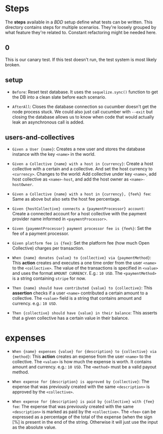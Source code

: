 # Steps

The **steps** available in a _BDD_ setup define what tests can be
written. This directory contains steps for multiple scenarios. They're
loosely grouped by what feature they're related to. Constant
refactoring might be needed here.

## 0

This is our canary test. If this test doesn't run, the test system is
most likely broken.

## setup

- `Before`: Reset test database. It uses the `sequelize.sync()`
  function to get the DB into a clean slate before each scenario.

- `AfterAll`: Closes the database connection so cucumber doesn't get
  the node process stuck. We could also just call cucumber with
  `--exit` but closing the database allows us to know when code that
  would actually leak an asynchronous call is added.

## users-and-collectives

- `Given a User {name}`: Creates a new user and stores the database
  instance with the key `<name>` in the world.

- `Given a Collective {name} with a host in {currency}`: Create a
  host collective with a certain and a collective. And set the host
  currency to `<currency>`. Changes to the world: Add collective
  under key `<name>`, add host collective as `<name>-host`, and add
  the host owner as `<name>-hostOwner`.

- `Given a Collective {name} with a host in {currency}, {fee%} fee`:
  Same as above but also sets the host fee percentage.

- `Given {hostCollective} connects a {paymentProcessor} account`:
  Create a connected account for a host collective with the payment
  provider name informed in `<paymentProcessor>`.

- `Given {payemntProcessor} payment processor fee is {fee%}`: Set the
  fee of a payment processor.

- `Given platform fee is {fee}`: Set the platform fee (how much Open
  Collective) charges per transaction.

- `When {name} donates {value} to {collective} via {paymentMethod}`:
  This **action** creates and executes a one time order from the user
  `<name>` to the `<collective>`. The value of the transactions is
  specified in `<value>` and uses the format `AMOUNT CURRENCY`. E.g.:
  `10 USD`. The `<paymentMethod>` is a string containing `stripe` for
  now.

- `Then {name} should have contributed {value} to {collective}`: This
  **assertion** checks if a user `<name>` contributed a certain
  amount to a collective. The `<value>` field is a string that
  contains amount and currency. e.g.: `10 USD`.

- `Then {collective} should have {value} in their balance`: This
  asserts that a given collective has a certain value in their
  balance.

# expenses

- `When {name} expenses {value} for {description} to {collective} via {method}`:
  This **action** creates an expense from the user `<name>` to the
  collective. The `<value>` is how much the expense is worth. It
  contains amount and currency. e.g.: `10 USD`. The `<method>` must
  be a valid payout method.

- `When expense for {description} is approved by {collective}`: The
  expense that was previously created with the same `<description>`
  is approved by the `<collective>`.

- `When expense for {description} is paid by {collective} with {fee} fee`:
  The expense that was previously created with the same
  `<description>` is marked as paid by the `<collective>`. The
  `<fee>` can be expressed as a percentage of the total of the
  expense (when the sign [%] is present in the end of the
  string. Otherwise it will just use the input as the absolute value.
